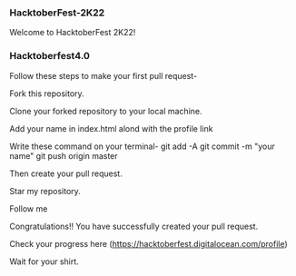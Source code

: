 ### HacktoberFest-2K22
Welcome to HacktoberFest 2K22!
### Hacktoberfest4.0

Follow these steps to make your first pull request-

  Fork this repository.
  
  Clone your forked repository to your local machine.
  
  Add your name in index.html alond with the profile link
  
Write these command on your terminal-
  git add -A
  git commit -m "your name"
  git push origin master
  
Then create your pull request.

Star my repository.

Follow me

Congratulations!! You have successfully created your pull request.

Check your progress here (https://hacktoberfest.digitalocean.com/profile)

Wait for your shirt.
